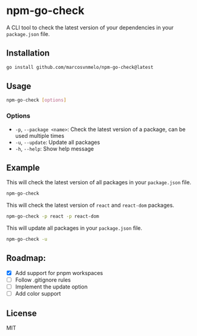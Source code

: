 # npm-go-check

A CLI tool to check the latest version of your dependencies in your `package.json` file.

## Installation

```bash
go install github.com/marcosvnmelo/npm-go-check@latest
```

## Usage

```bash
npm-go-check [options]
```

### Options

- `-p`, `--package <name>`: Check the latest version of a package, can be used multiple times
- `-u`, `--update`: Update all packages
- `-h`, `--help`: Show help message

## Example

This will check the latest version of all packages in your `package.json` file.
```bash
npm-go-check
```


This will check the latest version of `react` and `react-dom` packages.
```bash
npm-go-check -p react -p react-dom
```


This will update all packages in your `package.json` file.
```bash
npm-go-check -u
```


## Roadmap:

- [x] Add support for pnpm workspaces
- [ ] Follow .gitignore rules
- [ ] Implement the update option
- [ ] Add color support

## License

MIT
